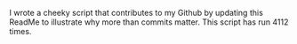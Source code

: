 I wrote a cheeky script that contributes to my Github by updating this ReadMe to illustrate why more than commits matter. This script has run 4112 times.